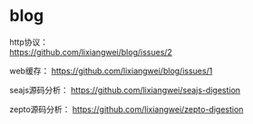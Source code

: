 # blog  
http协议：  
https://github.com/lixiangwei/blog/issues/2
  
web缓存：
https://github.com/lixiangwei/blog/issues/1  
  
seajs源码分析：
https://github.com/lixiangwei/seajs-digestion  
    
zepto源码分析：
https://github.com/lixiangwei/zepto-digestion
